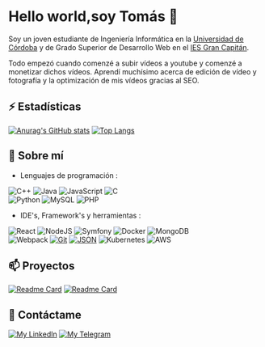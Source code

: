 # Hello world,soy Tomás 👋
Soy un joven estudiante de Ingeniería Informática en la [Universidad de Córdoba](http://www.uco.es/) y de Grado Superior de Desarrollo Web en el [IES Gran Capitán](https://informatica.iesgrancapitan.org/c-f-g-s-desarrollo-de-aplicaciones-web/).

Todo empezó cuando comenzé a subir vídeos a youtube y comenzé a monetizar dichos vídeos. Aprendí muchísimo acerca de edición de vídeo y fotografía y la optimización de mis vídeos gracias al SEO. 

## ⚡ Estadísticas 

[![Anurag's GitHub stats](https://github-readme-stats.vercel.app/api?username=tomashm01&count_private=true&theme=dark)](https://github.com/anuraghazra/github-readme-stats)
[![Top Langs](https://github-readme-stats.vercel.app/api/top-langs/?username=tomashm01&layout=compact&langs_count=10)](https://github.com/anuraghazra/github-readme-stats)


## 🚀 Sobre mí

- Lenguajes de programación : <br />


 ![C++](https://img.shields.io/badge/c++-%2300599C.svg?style=for-the-badge&logo=c%2B%2B&logoColor=white)
  ![Java](https://img.shields.io/badge/java-%23ED8B00.svg?style=for-the-badge&logo=java&logoColor=white)
  ![JavaScript](https://img.shields.io/badge/javascript-%23323330.svg?style=for-the-badge&logo=javascript&logoColor=%23F7DF1E)
![C](https://img.shields.io/badge/c-%2300599C.svg?style=for-the-badge&logo=c&logoColor=white)
  <br />
 ![Python](https://img.shields.io/badge/python-3670A0?style=for-the-badge&logo=python&logoColor=ffdd54)
 ![MySQL](https://img.shields.io/badge/mysql-%2300f.svg?style=for-the-badge&logo=mysql&logoColor=white)
  ![PHP](https://img.shields.io/badge/php-%23777BB4.svg?style=for-the-badge&logo=php&logoColor=white)
- IDE's, Framework's y herramientas : <br />

 ![React](https://img.shields.io/badge/react-%2320232a.svg?style=for-the-badge&logo=react&logoColor=%2361DAFB)
 ![NodeJS](https://img.shields.io/badge/node.js-6DA55F?style=for-the-badge&logo=node.js&logoColor=white)
 ![Symfony](https://img.shields.io/badge/symfony-%23000000.svg?style=for-the-badge&logo=symfony&logoColor=white)
  ![Docker](https://img.shields.io/badge/docker-%230db7ed.svg?style=for-the-badge&logo=docker&logoColor=white)
  ![MongoDB](https://img.shields.io/badge/MongoDB-%234ea94b.svg?style=for-the-badge&logo=mongodb&logoColor=white)
    <br />
  ![Webpack](https://img.shields.io/badge/webpack-%238DD6F9.svg?style=for-the-badge&logo=webpack&logoColor=black)
   [![Git](https://img.shields.io/badge/Git-8A4B08?style=for-the-badge&logo=git&logoColor=white)]()
  [![JSON](https://img.shields.io/badge/json-blue?style=for-the-badge&logo=json&logoColor=black)]()
  ![Kubernetes](https://img.shields.io/badge/kubernetes-%23326ce5.svg?style=for-the-badge&logo=kubernetes&logoColor=white)
  ![AWS](https://img.shields.io/badge/AWS-%23FF9900.svg?style=for-the-badge&logo=amazon-aws&logoColor=white)
## 📫 Proyectos
[![Readme Card](https://github-readme-stats.vercel.app/api/pin/?username=tomashm01&repo=gestisimal-fx)](https://github.com/tomashm01/gestisimal-fx)
[![Readme Card](https://github-readme-stats.vercel.app/api/pin/?username=tomashm01&repo=Proyecto-Ruleta)](https://github.com/tomashm01/Proyecto-Ruleta)

## 💬 Contáctame

[![My LinkedIn](https://img.shields.io/badge/LinkedIn-0077B5?style=for-the-badge&logo=linkedin&logoColor=white)](https://www.linkedin.com/in/tomas-hidalgo-083b0a1b1/)
[![My Telegram](https://img.shields.io/badge/-TELEGRAM-2CA5E0?style=for-the-badge&logo=telegram&logoColor=white)](https://t.me/tomashm01)
<!--
**tomashm01/tomashm01** is a ✨ _special_ ✨ repository because its `README.md` (this file) appears on your GitHub profile.

Here are some ideas to get you started:

- 🔭 I’m currently working on ...
- 🌱 I’m currently learning ...
- 👯 I’m looking to collaborate on ...
- 🤔 I’m looking for help with ...
- 💬 Ask me about ...
- 📫 How to reach me: ...
- 😄 Pronouns: ...
- ⚡ Fun fact: ...
-->

